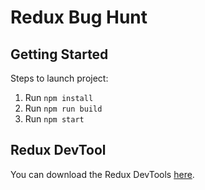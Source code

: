 # Redux Bug Hunt

## Getting Started
Steps to launch project:
1. Run `npm install`
2. Run `npm run build`
3. Run `npm start`

## Redux DevTool
You can download the Redux DevTools [here](https://github.com/reduxjs/redux-devtools).
